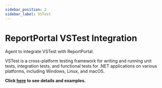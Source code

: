 ```yaml
---
sidebar_position: 2
sidebar_label: VSTest
---
```


# ReportPortal VSTest Integration

Agent to integrate VSTest with ReportPortal.

VSTest is a cross-platform testing framework for writing and running unit tests, integration tests, and functional tests for .NET applications on various platforms, including Windows, Linux, and macOS.

**Click [here](https://github.com/reportportal/agent-net-vstest) to see details and examples.**
